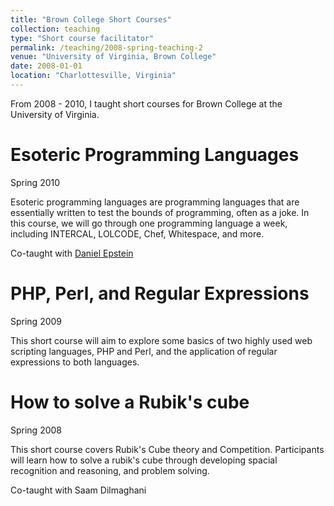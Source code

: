 ```yaml
---
title: "Brown College Short Courses"
collection: teaching
type: "Short course facilitator"
permalink: /teaching/2008-spring-teaching-2
venue: "University of Virginia, Brown College"
date: 2008-01-01
location: "Charlottesville, Virginia"
---
```


From 2008 - 2010, I taught short courses for Brown College at the University of Virginia.

Esoteric Programming Languages
======
Spring 2010

Esoteric programming languages are programming languages that are essentially written to test the bounds of programming, often as a joke. In this course, we will go through one programming language a week, including INTERCAL, LOLCODE, Chef, Whitespace, and more.

Co-taught with [Daniel Epstein](https://depstein.net/)

PHP, Perl, and Regular Expressions
======
Spring 2009

This short course will aim to explore some basics of two highly used web scripting languages, PHP and Perl, and the application of regular expressions to both languages.

How to solve a Rubik's cube
======
Spring 2008

This short course covers Rubik's Cube theory and Competition. Participants will learn how to solve a rubik's cube through developing spacial recognition and reasoning, and problem solving.

Co-taught with Saam Dilmaghani
